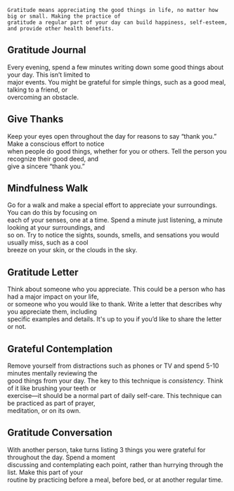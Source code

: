 


```
Gratitude means appreciating the good things in life, no matter how big or small. Making the practice of
gratitude a regular part of your day can build happiness, self-esteem, and provide other health benefits.
```
## Gratitude Journal

Every evening, spend a few minutes writing down some good things about your day. This isn’t limited to  
major events. You might be grateful for simple things, such as a good meal, talking to a friend, or  
overcoming an obstacle.

## Give Thanks

Keep your eyes open throughout the day for reasons to say “thank you.” Make a conscious effort to notice  
when people do good things, whether for you or others. Tell the person you recognize their good deed, and  
give a sincere “thank you.”

## Mindfulness Walk

Go for a walk and make a special effort to appreciate your surroundings. You can do this by focusing on  
each of your senses, one at a time. Spend a minute just listening, a minute looking at your surroundings, and  
so on. Try to notice the sights, sounds, smells, and sensations you would usually miss, such as a cool  
breeze on your skin, or the clouds in the sky.

## Gratitude Letter

Think about someone who you appreciate. This could be a person who has had a major impact on your life,  
or someone who you would like to thank. Write a letter that describes why you appreciate them, including  
specific examples and details. It's up to you if you’d like to share the letter or not.

## Grateful Contemplation

Remove yourself from distractions such as phones or TV and spend 5-10 minutes mentally reviewing the  
good things from your day. The key to this technique is _consistency_. Think of it like brushing your teeth or  
exercise—it should be a normal part of daily self-care. This technique can be practiced as part of prayer,  
meditation, or on its own.

## Gratitude Conversation

With another person, take turns listing 3 things you were grateful for throughout the day. Spend a moment  
discussing and contemplating each point, rather than hurrying through the list. Make this part of your  
routine by practicing before a meal, before bed, or at another regular time.